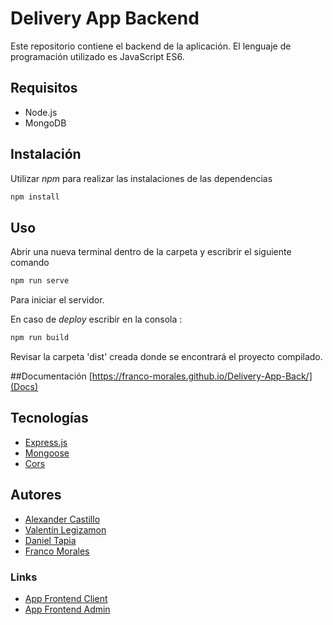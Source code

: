 # Delivery App Backend

Este repositorio contiene el backend de la aplicación. El lenguaje de programación utilizado es JavaScript ES6.

## Requisitos 
* Node.js
* MongoDB

## Instalación

Utilizar _npm_ para realizar las instalaciones de las dependencias

```bash
npm install
```
## Uso 
Abrir una nueva terminal dentro de la carpeta y escribrir el siguiente comando
```bash
npm run serve 
```
Para iniciar el servidor.

En caso de _deploy_ escribir en la consola : 
```bash
npm run build 
```
Revisar la carpeta 'dist' creada donde se encontrará el proyecto compilado.

##Documentación
[https://franco-morales.github.io/Delivery-App-Back/](Docs)
## Tecnologías
* [Express.js](https://www.npmjs.com/package/express)
* [Mongoose](https://www.npmjs.com/package/mongoose)
* [Cors](https://www.npmjs.com/package/cors)

## Autores 
* [Alexander Castillo](https://github.com/AlexMarceloCastillo)
* [Valentín Legizamon](https://github.com/valeguizamon)
* [Daniel Tapia](https://github.com/danieltapia2019)
* [Franco Morales](https://github.com/Franco-Morales)

### Links 
* [App Frontend Client](https://github.com/AlexMarceloCastillo/Delivery-App-Front-Cliente)
* [App Frontend Admin](https://github.com/valeguizamon/Delivery-App-Front-Admin)